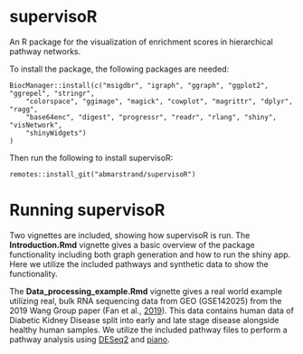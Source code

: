 # supervisoR
An R package for the visualization of enrichment scores in hierarchical pathway networks.

To install the package, the following packages are needed:
```
BiocManager::install(c("msigdbr", "igraph", "ggraph", "ggplot2", "ggrepel", "stringr",
    "colorspace", "ggimage", "magick", "cowplot", "magrittr", "dplyr", "ragg",
    "base64enc", "digest", "progressr", "readr", "rlang", "shiny", "visNetwork",
    "shinyWidgets")
)
```
Then run the following to install supervisoR:
```
remotes::install_git("abmarstrand/supervisoR")
```

# Running supervisoR
Two vignettes are included, showing how supervisoR is run. The **Introduction.Rmd** vignette gives a basic overview of the package functionality including both graph generation and how to run the shiny app. Here we utilize the included pathways and synthetic data to show the functionality.

The **Data_processing_example.Rmd** vignette gives a real world example utilizing real, bulk RNA sequencing data from GEO (GSE142025) from the 2019 Wang Group paper (Fan et al., [2019](https://doi.org/10.2337/db19-0204)). This data contains human data of Diabetic Kidney Disease split into early and late stage disease alongside healthy human samples.
We utilize the included pathway files to perform a pathway analysis using [DESeq2](https://bioconductor.org/packages/release/bioc/html/DESeq2.html) and [piano](https://bioconductor.org/packages/release/bioc/html/piano.html).


